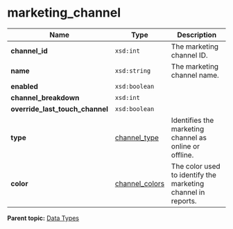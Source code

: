 # marketing\_channel

|Name|Type|Description|
|----|----|-----------|
|**channel\_id** |`xsd:int` | The marketing channel ID. |
|**name** |`xsd:string` | The marketing channel name. |
|**enabled** |`xsd:boolean` |  |
|**channel\_breakdown** |`xsd:int` |   |
|**override\_last\_touch\_channel** |`xsd:boolean` |   |
|**type** |[channel\_type](r_channel_type.md#) | Identifies the marketing channel as online or offline. |
|**color** |[channel\_colors](r_channel_colors.md#) | The color used to identify the marketing channel in reports. |

**Parent topic:** [Data Types](../data_types/c_datatypes.md)

